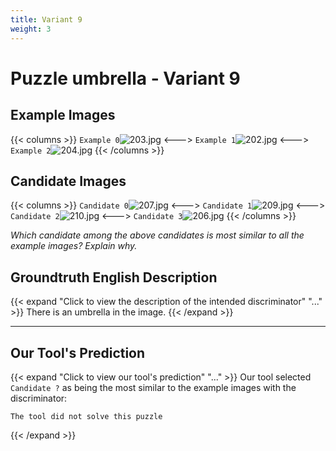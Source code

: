 ```yaml
---
title: Variant 9
weight: 3
---
```


# Puzzle umbrella - Variant 9

## Example Images
{{< columns >}}
`Example 0`![203.jpg](/natscene_data/images/203.jpg)
<--->
`Example 1`![202.jpg](/natscene_data/images/202.jpg)
<--->
`Example 2`![204.jpg](/natscene_data/images/204.jpg)
{{< /columns >}}

## Candidate Images
{{< columns >}}
`Candidate 0`![207.jpg](/natscene_data/images/207.jpg)
<--->
`Candidate 1`![209.jpg](/natscene_data/images/209.jpg)
<--->
`Candidate 2`![210.jpg](/natscene_data/images/210.jpg)
<--->
`Candidate 3`![206.jpg](/natscene_data/images/206.jpg)
{{< /columns >}}

*Which candidate among the above candidates is most similar to all the example images? Explain why.*

## Groundtruth English Description

{{< expand "Click to view the description of the intended discriminator" "..." >}}
There is an umbrella in the image.
{{< /expand >}}

---



## Our Tool's Prediction

{{< expand "Click to view our tool's prediction" "..." >}}
Our tool selected `Candidate ?` as being the most similar to the example images with the discriminator:
```plaintext
The tool did not solve this puzzle
```
{{< /expand >}}
